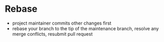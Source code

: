 Rebase
======

- project maintainer commits other changes first
- rebase your branch to the tip of the maintenance branch, resolve any merge
  conflicts, resubmit pull request
